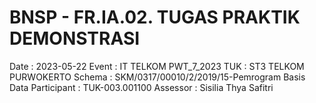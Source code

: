 # BNSP - FR.IA.02. TUGAS PRAKTIK DEMONSTRASI

Date : 2023-05-22
Event : IT TELKOM PWT_7_2023
TUK : ST3 TELKOM PURWOKERTO
Schema : SKM/0317/00010/2/2019/15-Pemrogram Basis Data
Participant : TUK-003.001100
Assessor : Sisilia Thya Safitri